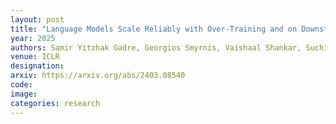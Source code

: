 ```yaml
---
layout: post
title: "Language Models Scale Reliably with Over-Training and on Downstream Tasks"
year: 2025
authors: Samir Yitzhak Gadre, Georgios Smyrnis, Vaishaal Shankar, Suchin Gururangan, ..., Rui Xin, ..., and Ludwig Schmidt
venue: ICLR
designation: 
arxiv: https://arxiv.org/abs/2403.08540
code: 
image:
categories: research
---
```


